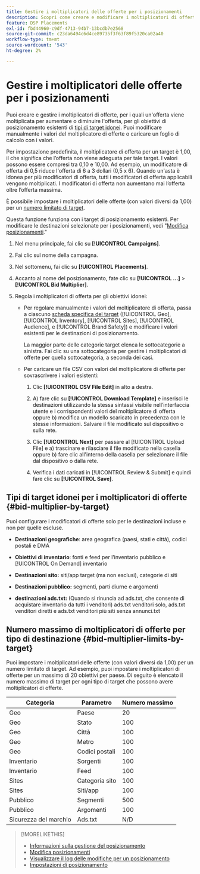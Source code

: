 ```yaml
---
title: Gestire i moltiplicatori delle offerte per i posizionamenti
description: Scopri come creare e modificare i moltiplicatori di offerta per i target di posizionamento.
feature: DSP Placements
exl-id: fbd44960-c9df-4713-94b7-13bcdb7e2568
source-git-commit: c23da6494c6d4ce89735f3f63f89f5320ca02a40
workflow-type: tm+mt
source-wordcount: '543'
ht-degree: 2%

---
```


# Gestire i moltiplicatori delle offerte per i posizionamenti

Puoi creare e gestire i moltiplicatori di offerte, per i quali un&#39;offerta viene moltiplicata per aumentare o diminuire l&#39;offerta, per gli obiettivi di posizionamento esistenti di [tipi di target idonei](#bid-multiplier-by-target). Puoi modificare manualmente i valori del moltiplicatore di offerte o caricare un foglio di calcolo con i valori.

Per impostazione predefinita, il moltiplicatore di offerta per un target è 1,00, il che significa che l’offerta non viene adeguata per tale target. I valori possono essere compresi tra 0,10 e 10,00. Ad esempio, un modificatore di offerta di 0,5 riduce l&#39;offerta di 6 a 3 dollari (0,5 x 6). Quando un&#39;asta è idonea per più modificatori di offerta, tutti i modificatori di offerta applicabili vengono moltiplicati. I modificatori di offerta non aumentano mai l’offerta oltre l’offerta massima.

È possibile impostare i moltiplicatori delle offerte (con valori diversi da 1,00) per un [numero limitato di target](#bid-multiplier-limits-by-target).

Questa funzione funziona con i target di posizionamento esistenti. Per modificare le destinazioni selezionate per i posizionamenti, vedi &quot;[Modifica posizionamenti](/help/dsp/campaign-management/placements/placement-edit.md).&quot;

1. Nel menu principale, fai clic su **[!UICONTROL Campaigns]**.

1. Fai clic sul nome della campagna.

1. Nel sottomenu, fai clic su **[!UICONTROL Placements]**.

1. Accanto al nome del posizionamento, fate clic su  **[!UICONTROL ...]** > **[!UICONTROL Bid Multiplier]**.

1. Regola i moltiplicatori di offerta per gli obiettivi idonei:

   * Per regolare manualmente i valori del moltiplicatore di offerta, passa a ciascuno [scheda specifica del target](#bid-multiplier-by-target) ([!UICONTROL Geo], [!UICONTROL Inventory], [!UICONTROL Sites], [!UICONTROL Audience], e [!UICONTROL Brand Safety]) e modificare i valori esistenti per le destinazioni di posizionamento.

     La maggior parte delle categorie target elenca le sottocategorie a sinistra. Fai clic su una sottocategoria per gestire i moltiplicatori di offerte per quella sottocategoria, a seconda dei casi.

   * Per caricare un file CSV con valori del moltiplicatore di offerte per sovrascrivere i valori esistenti:

      1. Clic **[!UICONTROL CSV File Edit]** in alto a destra.

      1. A) fare clic su **[!UICONTROL Download Template]** e inserisci le destinazioni utilizzando la stessa sintassi visibile nell’interfaccia utente e i corrispondenti valori del moltiplicatore di offerta oppure b) modifica un modello scaricato in precedenza con le stesse informazioni. Salvare il file modificato sul dispositivo o sulla rete.

      1. Clic **[!UICONTROL Next]** per passare al [!UICONTROL Upload File] e a) trascinare e rilasciare il file modificato nella casella oppure b) fare clic all&#39;interno della casella per selezionare il file dal dispositivo o dalla rete.

      1. Verifica i dati caricati in [!UICONTROL Review & Submit] e quindi fare clic su **[!UICONTROL Save]**.

## Tipi di target idonei per i moltiplicatori di offerte {#bid-multiplier-by-target}

Puoi configurare i modificatori di offerte solo per le destinazioni incluse e non per quelle escluse.

* **Destinazioni geografiche**: area geografica (paesi, stati e città), codici postali e DMA

* **Obiettivi di inventario**: fonti e feed per l’inventario pubblico e [!UICONTROL On Demand] inventario

* **Destinazioni sito:** siti/app target (ma non esclusi), categorie di siti

* **Destinazioni pubblico:** segmenti, parti diurne e argomenti

* **destinazioni ads.txt:** (Quando si rinuncia ad ads.txt, che consente di acquistare inventario da tutti i venditori) ads.txt venditori solo, ads.txt venditori diretti e ads.txt venditori più siti senza annunci.txt <!-- bid multipliers for the different subsets of inventory; not available when the placement targets only one subset -->

## Numero massimo di moltiplicatori di offerte per tipo di destinazione {#bid-multiplier-limits-by-target}

Puoi impostare i moltiplicatori delle offerte (con valori diversi da 1,00) per un numero limitato di target. Ad esempio, puoi impostare i moltiplicatori di offerte per un massimo di 20 obiettivi per paese. Di seguito è elencato il numero massimo di target per ogni tipo di target che possono avere moltiplicatori di offerte.

| Categoria | Parametro | Numero massimo |
| -------- | --------- | ----- |
| Geo | Paese | 20 |
| Geo | Stato | 100 |
| Geo | Città | 100 |
| Geo | Metro | 100 |
| Geo | Codici postali | 100 |
| Inventario | Sorgenti | 100 |
| Inventario | Feed | 100 |
| Sites | Categoria sito | 100 |
| Sites | Siti/app | 100 |
| Pubblico | Segmenti | 500 |
| Pubblico | Argomenti | 100 |
| Sicurezza del marchio | Ads.txt | N/D |

>[!MORELIKETHIS]
>
>* [Informazioni sulla gestione del posizionamento](placement-about.md)
>* [Modifica posizionamenti](placement-edit.md)
>* [Visualizzare il log delle modifiche per un posizionamento](placement-change-log.md)
>* [Impostazioni di posizionamento](placement-settings.md)
